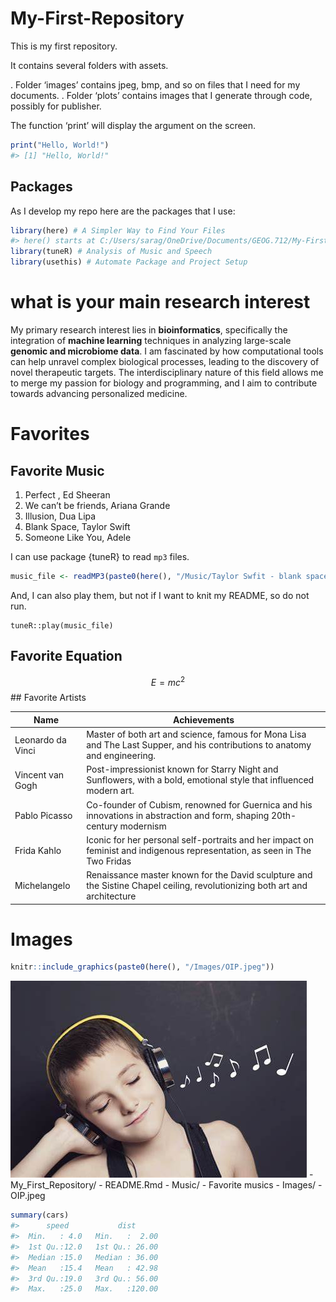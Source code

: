 
<!-- README.md is generated from README.Rmd. Please edit that file -->

# My-First-Repository

This is my first repository.

It contains several folders with assets.

. Folder ‘images’ contains jpeg, bmp, and so on files that I need for my
documents. . Folder ‘plots’ contains images that I generate through
code, possibly for publisher.

The function ‘print’ will display the argument on the screen.

``` r
print("Hello, World!")
#> [1] "Hello, World!"
```

## Packages

As I develop my repo here are the packages that I use:

``` r
library(here) # A Simpler Way to Find Your Files
#> here() starts at C:/Users/sarag/OneDrive/Documents/GEOG.712/My-First-Project/My-First-Repository
library(tuneR) # Analysis of Music and Speech
library(usethis) # Automate Package and Project Setup
```

# what is your main research interest

My primary research interest lies in **bioinformatics**, specifically
the integration of **machine learning** techniques in analyzing
large-scale **genomic and microbiome data**. I am fascinated by how
computational tools can help unravel complex biological processes,
leading to the discovery of novel therapeutic targets. The
interdisciplinary nature of this field allows me to merge my passion for
biology and programming, and I aim to contribute towards advancing
personalized medicine.

# Favorites

## Favorite Music

1.  Perfect , Ed Sheeran
2.  We can’t be friends, Ariana Grande
3.  Illusion, Dua Lipa
4.  Blank Space, Taylor Swift
5.  Someone Like You, Adele

I can use package {tuneR} to read `mp3` files.

``` r
music_file <- readMP3(paste0(here(), "/Music/Taylor Swfit - blank space.mp3"))
```

And, I can also play them, but not if I want to knit my README, so do
not run.

    tuneR::play(music_file)

## Favorite Equation

$$ E = mc^2 $$ \## Favorite Artists

| Name              | Achievements                                                                                                                |
|-------------------|-----------------------------------------------------------------------------------------------------------------------------|
| Leonardo da Vinci | Master of both art and science, famous for Mona Lisa and The Last Supper, and his contributions to anatomy and engineering. |
| Vincent van Gogh  | Post-impressionist known for Starry Night and Sunflowers, with a bold, emotional style that influenced modern art.          |
| Pablo Picasso     | Co-founder of Cubism, renowned for Guernica and his innovations in abstraction and form, shaping 20th-century modernism     |
| Frida Kahlo       | Iconic for her personal self-portraits and her impact on feminist and indigenous representation, as seen in The Two Fridas  |
| Michelangelo      | Renaissance master known for the David sculpture and the Sistine Chapel ceiling, revolutionizing both art and architecture  |

# Images

``` r
knitr::include_graphics(paste0(here(), "/Images/OIP.jpeg"))
```

![](Images/OIP.jpeg)<!-- --> - My_First_Repository/ - README.Rmd -
Music/ - Favorite musics - Images/ - OIP.jpeg

``` r
summary(cars)
#>      speed           dist       
#>  Min.   : 4.0   Min.   :  2.00  
#>  1st Qu.:12.0   1st Qu.: 26.00  
#>  Median :15.0   Median : 36.00  
#>  Mean   :15.4   Mean   : 42.98  
#>  3rd Qu.:19.0   3rd Qu.: 56.00  
#>  Max.   :25.0   Max.   :120.00
```
